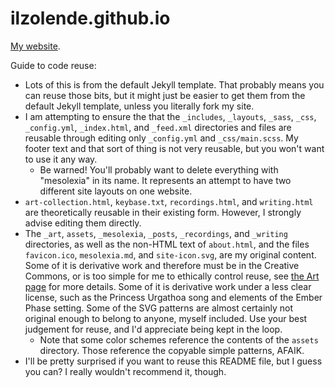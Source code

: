 # ilzolende.github.io

[My website](https://ilzolende.github.io/).

Guide to code reuse:

- Lots of this is from the default Jekyll template. That probably means you can reuse those bits, but it might just be easier to get them from the default Jekyll template, unless you literally fork my site.
- I am attempting to ensure the that the `_includes`, `_layouts`, `_sass`, `_css`, `_config.yml`, `_index.html`, and `_feed.xml` directories and files are reusable through editing only `_config.yml` and `_css/main.scss`. My footer text and that sort of thing is not very reusable, but you won't want to use it any way.
  - Be warned! You'll probably want to delete everything with "mesolexia" in its name. It represents an attempt to have two different site layouts on one website.
- `art-collection.html`, `keybase.txt`, `recordings.html`, and `writing.html` are theoretically reusable in their existing form. However, I strongly advise editing them directly.
- The `_art`, `assets`, `_mesolexia`, `_posts`, `_recordings`, and `_writing` directories, as well as the non-HTML text of `about.html`, and the files `favicon.ico`, `mesolexia.md`, and `site-icon.svg`, are my original content. Some of it is derivative work and therefore must be in the Creative Commons, or is too simple for me to ethically control reuse, see [the Art page](/art/) for more details. Some of it is derivative work under a less clear license, such as the Princess Urgathoa song and elements of the Ember Phase setting. Some of the SVG patterns are almost certainly not original enough to belong to anyone, myself included. Use your best judgement for reuse, and I'd appreciate being kept in the loop.
  - Note that some color schemes reference the contents of the `assets` directory. Those reference the copyable simple patterns, AFAIK.
- I'll be pretty surprised if you want to reuse this README file, but I guess you can? I really wouldn't recommend it, though.
